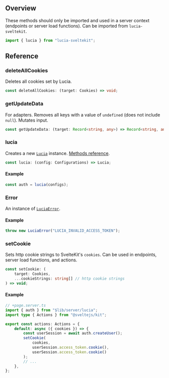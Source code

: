 ## Overview

These methods should only be imported and used in a server context (endpoints or server load functions). Can be imported from `lucia-sveltekit`.

```ts
import { lucia } from "lucia-sveltekit";
```

## Reference

### deleteAllCookies

Deletes all cookies set by Lucia.

```ts
const deleteAllCookies: (target: Cookies) => void;
```

### getUpdateData

For adapters. Removes all keys with a value of `undefined` (does not include `null`). Mutates input.

```ts
const getUpdateData: (target: Record<string, any>) => Record<string, any>;
```

### lucia

Creates a new [`Lucia`](/references/instances) instance. [Methods reference](/server-apis/lucia).

```ts
const lucia: (config: Configurations) => Lucia;
```

#### Example

```ts
const auth = lucia(configs);
```

### Error

An instance of [`LuciaError`](/references/instances#luciaerror).

#### Example

```ts
throw new LuciaError("LUCIA_INVALID_ACCESS_TOKEN");
```

### setCookie

Sets http cookie strings to SvelteKit's `cookies`. Can be used in endpoints, server load functions, and actions.

```ts
const setCookie: (
    target: Cookies,
    ...cookieStrings: string[] // http cookie strings
) => void;
```

#### Example

```ts
// +page.server.ts
import { auth } from "$lib/server/lucia";
import type { Actions } from "@sveltejs/kit";

export const actions: Actions = {
    default: async ({ cookies }) => {
        const userSession = await auth.createUser();
        setCookie(
            cookies,
            userSession.access_token.cookie(),
            userSession.access_token.cookie()
        );
        // ...
    },
};
```
